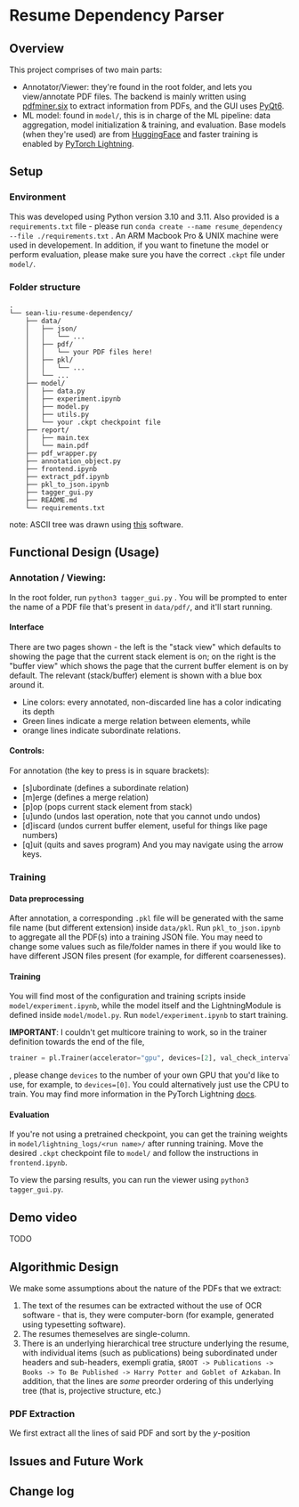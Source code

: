 # Resume Dependency Parser 

## Overview
This project comprises of two main parts: 
* Annotator/Viewer: they're found in the root folder, and lets you view/annotate PDF files. The backend is mainly written using [pdfminer.six](https://pypi.org/project/pdfminer.six/) to extract information from PDFs, and the GUI uses [PyQt6](https://pypi.org/project/PyQt6/).
* ML model: found in `model/`, this is in charge of the ML pipeline: data aggregation, model initialization & training, and evaluation. Base models (when they're used) are from [HuggingFace](https://huggingface.co/) and faster training is enabled by [PyTorch Lightning](https://www.pytorchlightning.ai/index.html).
## Setup

### Environment

This was developed using Python version 3.10 and 3.11. Also provided is a `requirements.txt` file - please run 
```conda create --name resume_dependency --file ./requirements.txt```
. An ARM Macbook Pro & UNIX machine were used in developement. In addition, if you want to finetune the model or perform evaluation, please make sure you have the correct `.ckpt` file under `model/`. 

### Folder structure 

```
.
└── sean-liu-resume-dependency/
    ├── data/
    │   ├── json/
    │   │   └── ...
    │   ├── pdf/
    │   │   └── your PDF files here!
    │   ├── pkl/
    │   │   └── ...
    │   └── ...
    ├── model/
    │   ├── data.py
    │   ├── experiment.ipynb
    │   ├── model.py
    │   ├── utils.py
    │   └── your .ckpt checkpoint file
    ├── report/
    │   ├── main.tex
    │   └── main.pdf
    ├── pdf_wrapper.py
    ├── annotation_object.py
    ├── frontend.ipynb
    ├── extract_pdf.ipynb
    ├── pkl_to_json.ipynb
    ├── tagger_gui.py
    ├── README.md
    └── requirements.txt
```

note: ASCII tree was drawn using [this](https://tree.nathanfriend.io/) software.

## Functional Design (Usage)


### Annotation / Viewing: 
In the root folder, run 
```python3 tagger_gui.py```
. You will be prompted to enter the name of a PDF file that's present in `data/pdf/`, and it'll start running.

#### Interface
There are two pages shown - the left is the "stack view" which defaults to showing the page that the current stack element is on; on the right is the "buffer view" which shows the page that the current buffer element is on by default. The relevant (stack/buffer) element is shown with a blue box around it. 
* Line colors: every annotated, non-discarded line has a color indicating its depth
* Green lines indicate a merge relation between elements, while
* orange lines indicate subordinate relations. 
#### Controls: 
For annotation (the key to press is in square brackets): 
* [s]ubordinate (defines a subordinate relation)
* [m]erge (defines a merge relation)
* [p]op (pops current stack element from stack)
* [u]undo (undos last operation, note that you cannot undo undos)
* [d]iscard (undos current buffer element, useful for things like page numbers)
* [q]uit (quits and saves program)
And you may navigate using the arrow keys. 

### Training
#### Data preprocessing 
After annotation, a corresponding `.pkl` file will be generated with the same file name (but different extension) inside `data/pkl`. Run `pkl_to_json.ipynb` to aggregate all the PDF(s) into a training JSON file. You may need to change some values such as file/folder names in there if you would like to have different JSON files present (for example, for different coarsenesses). 
#### Training 
You will find most of the configuration and training scripts inside `model/experiment.ipynb`, while the model itself and the LightningModule is defined inside `model/model.py`. Run `model/experiment.ipynb` to start training. 

**IMPORTANT**: I couldn't get multicore training to work, so in the trainer definition towards the end of the file,
```python
trainer = pl.Trainer(accelerator="gpu", devices=[2], val_check_interval = 0.5)
```
, please change `devices` to the number of your own GPU that you'd like to use, for example, to `devices=[0]`. You could alternatively just use the CPU to train. You may find more information in the PyTorch Lightning [docs](https://lightning.ai/docs/pytorch/stable/accelerators/gpu_basic.html).

#### Evaluation 

If you're not using a pretrained checkpoint, you can get the training weights in `model/lightning_logs/<run name>/` after running training. Move the desired `.ckpt` checkpoint file to `model/` and follow the instructions in `frontend.ipynb`. 

To view the parsing results, you can run the viewer using `python3 tagger_gui.py`. 
## Demo video

TODO

## Algorithmic Design 
We make some assumptions about the nature of the PDFs that we extract: 
1. The text of the resumes can be extracted without the use of OCR software - that is, they were computer-born (for example, generated using typesetting software). 
2. The resumes themeselves are single-column. 
3. There is an underlying hierarchical tree structure underlying the resume, with individual items (such as publications) being subordinated under headers and sub-headers, exempli gratia, `$ROOT -> Publications -> Books -> To Be Published -> Harry Potter and Goblet of Azkaban`. In addition, that the lines are *some* preorder ordering of this underlying tree (that is, projective structure, etc.)
### PDF Extraction 

We first extract all the lines of said PDF and sort by the $y$-position

## Issues and Future Work

## Change log